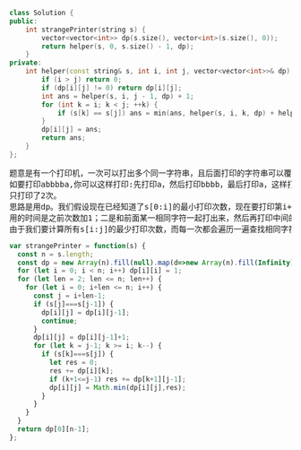 ```CPP
class Solution {
public:
    int strangePrinter(string s) {
        vector<vector<int>> dp(s.size(), vector<int>(s.size(), 0));
        return helper(s, 0, s.size() - 1, dp);
    }
private:
    int helper(const string& s, int i, int j, vector<vector<int>>& dp) {
        if (i > j) return 0;
        if (dp[i][j] != 0) return dp[i][j];
        int ans = helper(s, i, j - 1, dp) + 1;
        for (int k = i; k < j; ++k) {
            if (s[k] == s[j]) ans = min(ans, helper(s, i, k, dp) + helper(s, k + 1, j - 1, dp));
        }
        dp[i][j] = ans;
        return ans;
    }
};
```
<pre>
题意是有一个打印机，一次可以打出多个同一字符串，且后面打印的字符串可以覆盖前面的字符串。
如要打印abbbba,你可以这样打印:先打印a，然后打印bbbb，最后打印a，这样打印了三次；也可以这样打印：先打印aaaaaa，然后打印bbbb将中间的4个a覆盖，这样就
只打印了2次。
思路是用dp。我们假设现在已经知道了s[0:i]的最小打印次数，现在要打印第i+1个字符，那么最少的次数在两种情况中：一是在前面的基础上单独打第i+1个字符，这样
用的时间是之前次数加1；二是和前面某一相同字符一起打出来，然后再打印中间的字符串。
由于我们要计算所有s[i:j]的最少打印次数，而每一次都会遍历一遍查找相同字符，所以最后的时间复杂度为O(N^3)。
</pre>
```js
var strangePrinter = function(s) {
  const n = s.length;
  const dp = new Array(n).fill(null).map(d=>new Array(n).fill(Infinity));
  for (let i = 0; i < n; i++) dp[i][i] = 1;
  for (let len = 2; len <= n; len++) {
    for (let i = 0; i+len <= n; i++) {
      const j = i+len-1;
      if (s[j]===s[j-1]) {
        dp[i][j] = dp[i][j-1];
        continue;
      }
      dp[i][j] = dp[i][j-1]+1;
      for (let k = j-1; k >= i; k--) {
        if (s[k]===s[j]) {
          let res = 0;
          res += dp[i][k];
          if (k+1<=j-1) res += dp[k+1][j-1];
          dp[i][j] = Math.min(dp[i][j],res);
        }
      }
    }
  }
  return dp[0][n-1];
};
```

